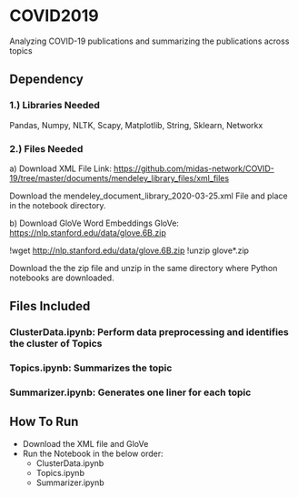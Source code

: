 # COVID2019
Analyzing COVID-19 publications and summarizing the publications across topics

## Dependency
  ### 1.) Libraries Needed
  Pandas, Numpy, NLTK, Scapy, Matplotlib, String, Sklearn, Networkx
  
  ### 2.) Files Needed
  
  a) Download XML File
  Link: https://github.com/midas-network/COVID-19/tree/master/documents/mendeley_library_files/xml_files
  
  Download the mendeley_document_library_2020-03-25.xml File and place in the notebook directory.
  
  b) Download GloVe Word Embeddings
  GloVe: https://nlp.stanford.edu/data/glove.6B.zip
  
  !wget http://nlp.stanford.edu/data/glove.6B.zip
  !unzip glove*.zip
  
  Download the the zip file and unzip in the same directory where Python notebooks are downloaded.
  
## Files Included
  ### ClusterData.ipynb: Perform data preprocessing and identifies the cluster of Topics
  ### Topics.ipynb: Summarizes the topic
  ### Summarizer.ipynb: Generates one liner for each topic
  
## How To Run
- Download the XML file and GloVe
- Run the Notebook in the below order:
  - ClusterData.ipynb
  - Topics.ipynb
  - Summarizer.ipynb
